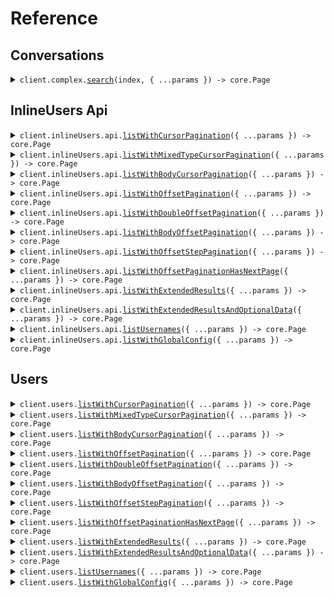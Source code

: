 # Reference

## Conversations

<details><summary><code>client.complex.<a href="/src/api/resources/complex/client/Client.ts">search</a>(index, { ...params }) -> core.Page<SeedPagination.Conversation></code></summary>
<dl>
<dd>

#### 🔌 Usage

<dl>
<dd>

<dl>
<dd>

```typescript
const response = await client.complex.search("index", {
    pagination: {
        per_page: 1,
        starting_after: "starting_after",
    },
    query: {
        field: "field",
        operator: "=",
        value: "value",
    },
});
for await (const item of response) {
    console.log(item);
}

// Or you can manually iterate page-by-page
let page = await client.complex.search("index", {
    pagination: {
        per_page: 1,
        starting_after: "starting_after",
    },
    query: {
        field: "field",
        operator: "=",
        value: "value",
    },
});
while (page.hasNextPage()) {
    page = page.getNextPage();
}
```

</dd>
</dl>
</dd>
</dl>

#### ⚙️ Parameters

<dl>
<dd>

<dl>
<dd>

**index:** `string`

</dd>
</dl>

<dl>
<dd>

**request:** `SeedPagination.SearchRequest`

</dd>
</dl>

<dl>
<dd>

**requestOptions:** `Complex.RequestOptions`

</dd>
</dl>
</dd>
</dl>

</dd>
</dl>
</details>

## InlineUsers Api

<details><summary><code>client.inlineUsers.api.<a href="/src/api/resources/inlineUsers/resources/api/client/Client.ts">listWithCursorPagination</a>({ ...params }) -> core.Page<SeedPagination.User></code></summary>
<dl>
<dd>

#### 🔌 Usage

<dl>
<dd>

<dl>
<dd>

```typescript
const response = await client.inlineUsers.api.listWithCursorPagination({
    page: 1,
    per_page: 1,
    order: "asc",
    starting_after: "starting_after",
});
for await (const item of response) {
    console.log(item);
}

// Or you can manually iterate page-by-page
let page = await client.inlineUsers.api.listWithCursorPagination({
    page: 1,
    per_page: 1,
    order: "asc",
    starting_after: "starting_after",
});
while (page.hasNextPage()) {
    page = page.getNextPage();
}
```

</dd>
</dl>
</dd>
</dl>

#### ⚙️ Parameters

<dl>
<dd>

<dl>
<dd>

**request:** `SeedPagination.inlineUsers.ListUsersCursorPaginationRequest`

</dd>
</dl>

<dl>
<dd>

**requestOptions:** `Api.RequestOptions`

</dd>
</dl>
</dd>
</dl>

</dd>
</dl>
</details>

<details><summary><code>client.inlineUsers.api.<a href="/src/api/resources/inlineUsers/resources/api/client/Client.ts">listWithMixedTypeCursorPagination</a>({ ...params }) -> core.Page<SeedPagination.User></code></summary>
<dl>
<dd>

#### 🔌 Usage

<dl>
<dd>

<dl>
<dd>

```typescript
const response = await client.inlineUsers.api.listWithMixedTypeCursorPagination({
    cursor: "cursor",
});
for await (const item of response) {
    console.log(item);
}

// Or you can manually iterate page-by-page
let page = await client.inlineUsers.api.listWithMixedTypeCursorPagination({
    cursor: "cursor",
});
while (page.hasNextPage()) {
    page = page.getNextPage();
}
```

</dd>
</dl>
</dd>
</dl>

#### ⚙️ Parameters

<dl>
<dd>

<dl>
<dd>

**request:** `SeedPagination.inlineUsers.ListUsersMixedTypeCursorPaginationRequest`

</dd>
</dl>

<dl>
<dd>

**requestOptions:** `Api.RequestOptions`

</dd>
</dl>
</dd>
</dl>

</dd>
</dl>
</details>

<details><summary><code>client.inlineUsers.api.<a href="/src/api/resources/inlineUsers/resources/api/client/Client.ts">listWithBodyCursorPagination</a>({ ...params }) -> core.Page<SeedPagination.User></code></summary>
<dl>
<dd>

#### 🔌 Usage

<dl>
<dd>

<dl>
<dd>

```typescript
const response = await client.inlineUsers.api.listWithBodyCursorPagination({
    pagination: {
        cursor: "cursor",
    },
});
for await (const item of response) {
    console.log(item);
}

// Or you can manually iterate page-by-page
let page = await client.inlineUsers.api.listWithBodyCursorPagination({
    pagination: {
        cursor: "cursor",
    },
});
while (page.hasNextPage()) {
    page = page.getNextPage();
}
```

</dd>
</dl>
</dd>
</dl>

#### ⚙️ Parameters

<dl>
<dd>

<dl>
<dd>

**request:** `SeedPagination.inlineUsers.ListUsersBodyCursorPaginationRequest`

</dd>
</dl>

<dl>
<dd>

**requestOptions:** `Api.RequestOptions`

</dd>
</dl>
</dd>
</dl>

</dd>
</dl>
</details>

<details><summary><code>client.inlineUsers.api.<a href="/src/api/resources/inlineUsers/resources/api/client/Client.ts">listWithOffsetPagination</a>({ ...params }) -> core.Page<SeedPagination.User></code></summary>
<dl>
<dd>

#### 🔌 Usage

<dl>
<dd>

<dl>
<dd>

```typescript
const response = await client.inlineUsers.api.listWithOffsetPagination({
    page: 1,
    per_page: 1,
    order: "asc",
    starting_after: "starting_after",
});
for await (const item of response) {
    console.log(item);
}

// Or you can manually iterate page-by-page
let page = await client.inlineUsers.api.listWithOffsetPagination({
    page: 1,
    per_page: 1,
    order: "asc",
    starting_after: "starting_after",
});
while (page.hasNextPage()) {
    page = page.getNextPage();
}
```

</dd>
</dl>
</dd>
</dl>

#### ⚙️ Parameters

<dl>
<dd>

<dl>
<dd>

**request:** `SeedPagination.inlineUsers.ListUsersOffsetPaginationRequest`

</dd>
</dl>

<dl>
<dd>

**requestOptions:** `Api.RequestOptions`

</dd>
</dl>
</dd>
</dl>

</dd>
</dl>
</details>

<details><summary><code>client.inlineUsers.api.<a href="/src/api/resources/inlineUsers/resources/api/client/Client.ts">listWithDoubleOffsetPagination</a>({ ...params }) -> core.Page<SeedPagination.User></code></summary>
<dl>
<dd>

#### 🔌 Usage

<dl>
<dd>

<dl>
<dd>

```typescript
const response = await client.inlineUsers.api.listWithDoubleOffsetPagination({
    page: 1.1,
    per_page: 1.1,
    order: "asc",
    starting_after: "starting_after",
});
for await (const item of response) {
    console.log(item);
}

// Or you can manually iterate page-by-page
let page = await client.inlineUsers.api.listWithDoubleOffsetPagination({
    page: 1.1,
    per_page: 1.1,
    order: "asc",
    starting_after: "starting_after",
});
while (page.hasNextPage()) {
    page = page.getNextPage();
}
```

</dd>
</dl>
</dd>
</dl>

#### ⚙️ Parameters

<dl>
<dd>

<dl>
<dd>

**request:** `SeedPagination.inlineUsers.ListUsersDoubleOffsetPaginationRequest`

</dd>
</dl>

<dl>
<dd>

**requestOptions:** `Api.RequestOptions`

</dd>
</dl>
</dd>
</dl>

</dd>
</dl>
</details>

<details><summary><code>client.inlineUsers.api.<a href="/src/api/resources/inlineUsers/resources/api/client/Client.ts">listWithBodyOffsetPagination</a>({ ...params }) -> core.Page<SeedPagination.User></code></summary>
<dl>
<dd>

#### 🔌 Usage

<dl>
<dd>

<dl>
<dd>

```typescript
const response = await client.inlineUsers.api.listWithBodyOffsetPagination({
    pagination: {
        page: 1,
    },
});
for await (const item of response) {
    console.log(item);
}

// Or you can manually iterate page-by-page
let page = await client.inlineUsers.api.listWithBodyOffsetPagination({
    pagination: {
        page: 1,
    },
});
while (page.hasNextPage()) {
    page = page.getNextPage();
}
```

</dd>
</dl>
</dd>
</dl>

#### ⚙️ Parameters

<dl>
<dd>

<dl>
<dd>

**request:** `SeedPagination.inlineUsers.ListUsersBodyOffsetPaginationRequest`

</dd>
</dl>

<dl>
<dd>

**requestOptions:** `Api.RequestOptions`

</dd>
</dl>
</dd>
</dl>

</dd>
</dl>
</details>

<details><summary><code>client.inlineUsers.api.<a href="/src/api/resources/inlineUsers/resources/api/client/Client.ts">listWithOffsetStepPagination</a>({ ...params }) -> core.Page<SeedPagination.User></code></summary>
<dl>
<dd>

#### 🔌 Usage

<dl>
<dd>

<dl>
<dd>

```typescript
const response = await client.inlineUsers.api.listWithOffsetStepPagination({
    page: 1,
    limit: 1,
    order: "asc",
});
for await (const item of response) {
    console.log(item);
}

// Or you can manually iterate page-by-page
let page = await client.inlineUsers.api.listWithOffsetStepPagination({
    page: 1,
    limit: 1,
    order: "asc",
});
while (page.hasNextPage()) {
    page = page.getNextPage();
}
```

</dd>
</dl>
</dd>
</dl>

#### ⚙️ Parameters

<dl>
<dd>

<dl>
<dd>

**request:** `SeedPagination.inlineUsers.ListUsersOffsetStepPaginationRequest`

</dd>
</dl>

<dl>
<dd>

**requestOptions:** `Api.RequestOptions`

</dd>
</dl>
</dd>
</dl>

</dd>
</dl>
</details>

<details><summary><code>client.inlineUsers.api.<a href="/src/api/resources/inlineUsers/resources/api/client/Client.ts">listWithOffsetPaginationHasNextPage</a>({ ...params }) -> core.Page<SeedPagination.User></code></summary>
<dl>
<dd>

#### 🔌 Usage

<dl>
<dd>

<dl>
<dd>

```typescript
const response = await client.inlineUsers.api.listWithOffsetPaginationHasNextPage({
    page: 1,
    limit: 1,
    order: "asc",
});
for await (const item of response) {
    console.log(item);
}

// Or you can manually iterate page-by-page
let page = await client.inlineUsers.api.listWithOffsetPaginationHasNextPage({
    page: 1,
    limit: 1,
    order: "asc",
});
while (page.hasNextPage()) {
    page = page.getNextPage();
}
```

</dd>
</dl>
</dd>
</dl>

#### ⚙️ Parameters

<dl>
<dd>

<dl>
<dd>

**request:** `SeedPagination.inlineUsers.ListWithOffsetPaginationHasNextPageRequest`

</dd>
</dl>

<dl>
<dd>

**requestOptions:** `Api.RequestOptions`

</dd>
</dl>
</dd>
</dl>

</dd>
</dl>
</details>

<details><summary><code>client.inlineUsers.api.<a href="/src/api/resources/inlineUsers/resources/api/client/Client.ts">listWithExtendedResults</a>({ ...params }) -> core.Page<SeedPagination.User></code></summary>
<dl>
<dd>

#### 🔌 Usage

<dl>
<dd>

<dl>
<dd>

```typescript
const response = await client.inlineUsers.api.listWithExtendedResults({
    cursor: "d5e9c84f-c2b2-4bf4-b4b0-7ffd7a9ffc32",
});
for await (const item of response) {
    console.log(item);
}

// Or you can manually iterate page-by-page
let page = await client.inlineUsers.api.listWithExtendedResults({
    cursor: "d5e9c84f-c2b2-4bf4-b4b0-7ffd7a9ffc32",
});
while (page.hasNextPage()) {
    page = page.getNextPage();
}
```

</dd>
</dl>
</dd>
</dl>

#### ⚙️ Parameters

<dl>
<dd>

<dl>
<dd>

**request:** `SeedPagination.inlineUsers.ListUsersExtendedRequest`

</dd>
</dl>

<dl>
<dd>

**requestOptions:** `Api.RequestOptions`

</dd>
</dl>
</dd>
</dl>

</dd>
</dl>
</details>

<details><summary><code>client.inlineUsers.api.<a href="/src/api/resources/inlineUsers/resources/api/client/Client.ts">listWithExtendedResultsAndOptionalData</a>({ ...params }) -> core.Page<SeedPagination.User></code></summary>
<dl>
<dd>

#### 🔌 Usage

<dl>
<dd>

<dl>
<dd>

```typescript
const response = await client.inlineUsers.api.listWithExtendedResultsAndOptionalData({
    cursor: "d5e9c84f-c2b2-4bf4-b4b0-7ffd7a9ffc32",
});
for await (const item of response) {
    console.log(item);
}

// Or you can manually iterate page-by-page
let page = await client.inlineUsers.api.listWithExtendedResultsAndOptionalData({
    cursor: "d5e9c84f-c2b2-4bf4-b4b0-7ffd7a9ffc32",
});
while (page.hasNextPage()) {
    page = page.getNextPage();
}
```

</dd>
</dl>
</dd>
</dl>

#### ⚙️ Parameters

<dl>
<dd>

<dl>
<dd>

**request:** `SeedPagination.inlineUsers.ListUsersExtendedRequestForOptionalData`

</dd>
</dl>

<dl>
<dd>

**requestOptions:** `Api.RequestOptions`

</dd>
</dl>
</dd>
</dl>

</dd>
</dl>
</details>

<details><summary><code>client.inlineUsers.api.<a href="/src/api/resources/inlineUsers/resources/api/client/Client.ts">listUsernames</a>({ ...params }) -> core.Page<string></code></summary>
<dl>
<dd>

#### 🔌 Usage

<dl>
<dd>

<dl>
<dd>

```typescript
const response = await client.inlineUsers.api.listUsernames({
    starting_after: "starting_after",
});
for await (const item of response) {
    console.log(item);
}

// Or you can manually iterate page-by-page
let page = await client.inlineUsers.api.listUsernames({
    starting_after: "starting_after",
});
while (page.hasNextPage()) {
    page = page.getNextPage();
}
```

</dd>
</dl>
</dd>
</dl>

#### ⚙️ Parameters

<dl>
<dd>

<dl>
<dd>

**request:** `SeedPagination.inlineUsers.ListUsernamesRequest`

</dd>
</dl>

<dl>
<dd>

**requestOptions:** `Api.RequestOptions`

</dd>
</dl>
</dd>
</dl>

</dd>
</dl>
</details>

<details><summary><code>client.inlineUsers.api.<a href="/src/api/resources/inlineUsers/resources/api/client/Client.ts">listWithGlobalConfig</a>({ ...params }) -> core.Page<string></code></summary>
<dl>
<dd>

#### 🔌 Usage

<dl>
<dd>

<dl>
<dd>

```typescript
const response = await client.inlineUsers.api.listWithGlobalConfig({
    offset: 1,
});
for await (const item of response) {
    console.log(item);
}

// Or you can manually iterate page-by-page
let page = await client.inlineUsers.api.listWithGlobalConfig({
    offset: 1,
});
while (page.hasNextPage()) {
    page = page.getNextPage();
}
```

</dd>
</dl>
</dd>
</dl>

#### ⚙️ Parameters

<dl>
<dd>

<dl>
<dd>

**request:** `SeedPagination.inlineUsers.ListWithGlobalConfigRequest`

</dd>
</dl>

<dl>
<dd>

**requestOptions:** `Api.RequestOptions`

</dd>
</dl>
</dd>
</dl>

</dd>
</dl>
</details>

## Users

<details><summary><code>client.users.<a href="/src/api/resources/users/client/Client.ts">listWithCursorPagination</a>({ ...params }) -> core.Page<SeedPagination.User></code></summary>
<dl>
<dd>

#### 🔌 Usage

<dl>
<dd>

<dl>
<dd>

```typescript
const response = await client.users.listWithCursorPagination({
    page: 1,
    per_page: 1,
    order: "asc",
    starting_after: "starting_after",
});
for await (const item of response) {
    console.log(item);
}

// Or you can manually iterate page-by-page
let page = await client.users.listWithCursorPagination({
    page: 1,
    per_page: 1,
    order: "asc",
    starting_after: "starting_after",
});
while (page.hasNextPage()) {
    page = page.getNextPage();
}
```

</dd>
</dl>
</dd>
</dl>

#### ⚙️ Parameters

<dl>
<dd>

<dl>
<dd>

**request:** `SeedPagination.ListUsersCursorPaginationRequest`

</dd>
</dl>

<dl>
<dd>

**requestOptions:** `Users.RequestOptions`

</dd>
</dl>
</dd>
</dl>

</dd>
</dl>
</details>

<details><summary><code>client.users.<a href="/src/api/resources/users/client/Client.ts">listWithMixedTypeCursorPagination</a>({ ...params }) -> core.Page<SeedPagination.User></code></summary>
<dl>
<dd>

#### 🔌 Usage

<dl>
<dd>

<dl>
<dd>

```typescript
const response = await client.users.listWithMixedTypeCursorPagination({
    cursor: "cursor",
});
for await (const item of response) {
    console.log(item);
}

// Or you can manually iterate page-by-page
let page = await client.users.listWithMixedTypeCursorPagination({
    cursor: "cursor",
});
while (page.hasNextPage()) {
    page = page.getNextPage();
}
```

</dd>
</dl>
</dd>
</dl>

#### ⚙️ Parameters

<dl>
<dd>

<dl>
<dd>

**request:** `SeedPagination.ListUsersMixedTypeCursorPaginationRequest`

</dd>
</dl>

<dl>
<dd>

**requestOptions:** `Users.RequestOptions`

</dd>
</dl>
</dd>
</dl>

</dd>
</dl>
</details>

<details><summary><code>client.users.<a href="/src/api/resources/users/client/Client.ts">listWithBodyCursorPagination</a>({ ...params }) -> core.Page<SeedPagination.User></code></summary>
<dl>
<dd>

#### 🔌 Usage

<dl>
<dd>

<dl>
<dd>

```typescript
const response = await client.users.listWithBodyCursorPagination({
    pagination: {
        cursor: "cursor",
    },
});
for await (const item of response) {
    console.log(item);
}

// Or you can manually iterate page-by-page
let page = await client.users.listWithBodyCursorPagination({
    pagination: {
        cursor: "cursor",
    },
});
while (page.hasNextPage()) {
    page = page.getNextPage();
}
```

</dd>
</dl>
</dd>
</dl>

#### ⚙️ Parameters

<dl>
<dd>

<dl>
<dd>

**request:** `SeedPagination.ListUsersBodyCursorPaginationRequest`

</dd>
</dl>

<dl>
<dd>

**requestOptions:** `Users.RequestOptions`

</dd>
</dl>
</dd>
</dl>

</dd>
</dl>
</details>

<details><summary><code>client.users.<a href="/src/api/resources/users/client/Client.ts">listWithOffsetPagination</a>({ ...params }) -> core.Page<SeedPagination.User></code></summary>
<dl>
<dd>

#### 🔌 Usage

<dl>
<dd>

<dl>
<dd>

```typescript
const response = await client.users.listWithOffsetPagination({
    page: 1,
    per_page: 1,
    order: "asc",
    starting_after: "starting_after",
});
for await (const item of response) {
    console.log(item);
}

// Or you can manually iterate page-by-page
let page = await client.users.listWithOffsetPagination({
    page: 1,
    per_page: 1,
    order: "asc",
    starting_after: "starting_after",
});
while (page.hasNextPage()) {
    page = page.getNextPage();
}
```

</dd>
</dl>
</dd>
</dl>

#### ⚙️ Parameters

<dl>
<dd>

<dl>
<dd>

**request:** `SeedPagination.ListUsersOffsetPaginationRequest`

</dd>
</dl>

<dl>
<dd>

**requestOptions:** `Users.RequestOptions`

</dd>
</dl>
</dd>
</dl>

</dd>
</dl>
</details>

<details><summary><code>client.users.<a href="/src/api/resources/users/client/Client.ts">listWithDoubleOffsetPagination</a>({ ...params }) -> core.Page<SeedPagination.User></code></summary>
<dl>
<dd>

#### 🔌 Usage

<dl>
<dd>

<dl>
<dd>

```typescript
const response = await client.users.listWithDoubleOffsetPagination({
    page: 1.1,
    per_page: 1.1,
    order: "asc",
    starting_after: "starting_after",
});
for await (const item of response) {
    console.log(item);
}

// Or you can manually iterate page-by-page
let page = await client.users.listWithDoubleOffsetPagination({
    page: 1.1,
    per_page: 1.1,
    order: "asc",
    starting_after: "starting_after",
});
while (page.hasNextPage()) {
    page = page.getNextPage();
}
```

</dd>
</dl>
</dd>
</dl>

#### ⚙️ Parameters

<dl>
<dd>

<dl>
<dd>

**request:** `SeedPagination.ListUsersDoubleOffsetPaginationRequest`

</dd>
</dl>

<dl>
<dd>

**requestOptions:** `Users.RequestOptions`

</dd>
</dl>
</dd>
</dl>

</dd>
</dl>
</details>

<details><summary><code>client.users.<a href="/src/api/resources/users/client/Client.ts">listWithBodyOffsetPagination</a>({ ...params }) -> core.Page<SeedPagination.User></code></summary>
<dl>
<dd>

#### 🔌 Usage

<dl>
<dd>

<dl>
<dd>

```typescript
const response = await client.users.listWithBodyOffsetPagination({
    pagination: {
        page: 1,
    },
});
for await (const item of response) {
    console.log(item);
}

// Or you can manually iterate page-by-page
let page = await client.users.listWithBodyOffsetPagination({
    pagination: {
        page: 1,
    },
});
while (page.hasNextPage()) {
    page = page.getNextPage();
}
```

</dd>
</dl>
</dd>
</dl>

#### ⚙️ Parameters

<dl>
<dd>

<dl>
<dd>

**request:** `SeedPagination.ListUsersBodyOffsetPaginationRequest`

</dd>
</dl>

<dl>
<dd>

**requestOptions:** `Users.RequestOptions`

</dd>
</dl>
</dd>
</dl>

</dd>
</dl>
</details>

<details><summary><code>client.users.<a href="/src/api/resources/users/client/Client.ts">listWithOffsetStepPagination</a>({ ...params }) -> core.Page<SeedPagination.User></code></summary>
<dl>
<dd>

#### 🔌 Usage

<dl>
<dd>

<dl>
<dd>

```typescript
const response = await client.users.listWithOffsetStepPagination({
    page: 1,
    limit: 1,
    order: "asc",
});
for await (const item of response) {
    console.log(item);
}

// Or you can manually iterate page-by-page
let page = await client.users.listWithOffsetStepPagination({
    page: 1,
    limit: 1,
    order: "asc",
});
while (page.hasNextPage()) {
    page = page.getNextPage();
}
```

</dd>
</dl>
</dd>
</dl>

#### ⚙️ Parameters

<dl>
<dd>

<dl>
<dd>

**request:** `SeedPagination.ListUsersOffsetStepPaginationRequest`

</dd>
</dl>

<dl>
<dd>

**requestOptions:** `Users.RequestOptions`

</dd>
</dl>
</dd>
</dl>

</dd>
</dl>
</details>

<details><summary><code>client.users.<a href="/src/api/resources/users/client/Client.ts">listWithOffsetPaginationHasNextPage</a>({ ...params }) -> core.Page<SeedPagination.User></code></summary>
<dl>
<dd>

#### 🔌 Usage

<dl>
<dd>

<dl>
<dd>

```typescript
const response = await client.users.listWithOffsetPaginationHasNextPage({
    page: 1,
    limit: 1,
    order: "asc",
});
for await (const item of response) {
    console.log(item);
}

// Or you can manually iterate page-by-page
let page = await client.users.listWithOffsetPaginationHasNextPage({
    page: 1,
    limit: 1,
    order: "asc",
});
while (page.hasNextPage()) {
    page = page.getNextPage();
}
```

</dd>
</dl>
</dd>
</dl>

#### ⚙️ Parameters

<dl>
<dd>

<dl>
<dd>

**request:** `SeedPagination.ListWithOffsetPaginationHasNextPageRequest`

</dd>
</dl>

<dl>
<dd>

**requestOptions:** `Users.RequestOptions`

</dd>
</dl>
</dd>
</dl>

</dd>
</dl>
</details>

<details><summary><code>client.users.<a href="/src/api/resources/users/client/Client.ts">listWithExtendedResults</a>({ ...params }) -> core.Page<SeedPagination.User></code></summary>
<dl>
<dd>

#### 🔌 Usage

<dl>
<dd>

<dl>
<dd>

```typescript
const response = await client.users.listWithExtendedResults({
    cursor: "d5e9c84f-c2b2-4bf4-b4b0-7ffd7a9ffc32",
});
for await (const item of response) {
    console.log(item);
}

// Or you can manually iterate page-by-page
let page = await client.users.listWithExtendedResults({
    cursor: "d5e9c84f-c2b2-4bf4-b4b0-7ffd7a9ffc32",
});
while (page.hasNextPage()) {
    page = page.getNextPage();
}
```

</dd>
</dl>
</dd>
</dl>

#### ⚙️ Parameters

<dl>
<dd>

<dl>
<dd>

**request:** `SeedPagination.ListUsersExtendedRequest`

</dd>
</dl>

<dl>
<dd>

**requestOptions:** `Users.RequestOptions`

</dd>
</dl>
</dd>
</dl>

</dd>
</dl>
</details>

<details><summary><code>client.users.<a href="/src/api/resources/users/client/Client.ts">listWithExtendedResultsAndOptionalData</a>({ ...params }) -> core.Page<SeedPagination.User></code></summary>
<dl>
<dd>

#### 🔌 Usage

<dl>
<dd>

<dl>
<dd>

```typescript
const response = await client.users.listWithExtendedResultsAndOptionalData({
    cursor: "d5e9c84f-c2b2-4bf4-b4b0-7ffd7a9ffc32",
});
for await (const item of response) {
    console.log(item);
}

// Or you can manually iterate page-by-page
let page = await client.users.listWithExtendedResultsAndOptionalData({
    cursor: "d5e9c84f-c2b2-4bf4-b4b0-7ffd7a9ffc32",
});
while (page.hasNextPage()) {
    page = page.getNextPage();
}
```

</dd>
</dl>
</dd>
</dl>

#### ⚙️ Parameters

<dl>
<dd>

<dl>
<dd>

**request:** `SeedPagination.ListUsersExtendedRequestForOptionalData`

</dd>
</dl>

<dl>
<dd>

**requestOptions:** `Users.RequestOptions`

</dd>
</dl>
</dd>
</dl>

</dd>
</dl>
</details>

<details><summary><code>client.users.<a href="/src/api/resources/users/client/Client.ts">listUsernames</a>({ ...params }) -> core.Page<string></code></summary>
<dl>
<dd>

#### 🔌 Usage

<dl>
<dd>

<dl>
<dd>

```typescript
const response = await client.users.listUsernames({
    starting_after: "starting_after",
});
for await (const item of response) {
    console.log(item);
}

// Or you can manually iterate page-by-page
let page = await client.users.listUsernames({
    starting_after: "starting_after",
});
while (page.hasNextPage()) {
    page = page.getNextPage();
}
```

</dd>
</dl>
</dd>
</dl>

#### ⚙️ Parameters

<dl>
<dd>

<dl>
<dd>

**request:** `SeedPagination.ListUsernamesRequest`

</dd>
</dl>

<dl>
<dd>

**requestOptions:** `Users.RequestOptions`

</dd>
</dl>
</dd>
</dl>

</dd>
</dl>
</details>

<details><summary><code>client.users.<a href="/src/api/resources/users/client/Client.ts">listWithGlobalConfig</a>({ ...params }) -> core.Page<string></code></summary>
<dl>
<dd>

#### 🔌 Usage

<dl>
<dd>

<dl>
<dd>

```typescript
const response = await client.users.listWithGlobalConfig({
    offset: 1,
});
for await (const item of response) {
    console.log(item);
}

// Or you can manually iterate page-by-page
let page = await client.users.listWithGlobalConfig({
    offset: 1,
});
while (page.hasNextPage()) {
    page = page.getNextPage();
}
```

</dd>
</dl>
</dd>
</dl>

#### ⚙️ Parameters

<dl>
<dd>

<dl>
<dd>

**request:** `SeedPagination.ListWithGlobalConfigRequest`

</dd>
</dl>

<dl>
<dd>

**requestOptions:** `Users.RequestOptions`

</dd>
</dl>
</dd>
</dl>

</dd>
</dl>
</details>
